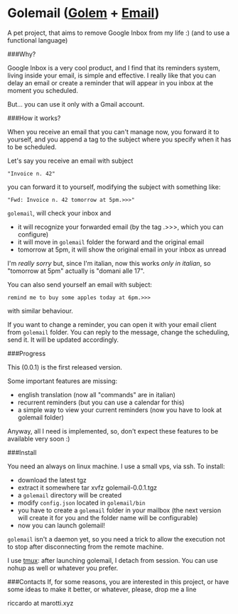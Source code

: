 # Golemail ([Golem](https://en.wikipedia.org/wiki/Golem) + [Email](https://en.wikipedia.org/wiki/Email)) #

A pet project, that aims to remove Google Inbox from my life :) (and to use a functional language)

###Why?

Google Inbox is a very cool product, and I find that its reminders system, living inside your email, is simple and effective.
I really like that you can delay an email or create a reminder that will appear in you inbox at the moment you scheduled.

But... you can use it only with a Gmail account.


###How it works?

When you receive an email that you can't manage now, you forward it to yourself, and you append a tag to the subject where you specify when it has to be scheduled.

Let's say you receive an email with subject

    "Invoice n. 42"

you can forward it to yourself, modifying the subject with something like:

    "Fwd: Invoice n. 42 tomorrow at 5pm.>>>"

`golemail`, will check your inbox and

- it will recognize your forwarded email (by the tag .>>>, which you can configure)
- it will move in `golemail` folder the forward and the original email
- tomorrow at 5pm, it will show the original email in your inbox as unread

I'm *really sorry* but, since I'm italian, now this works *only in italian*, so "tomorrow at 5pm" actually is "domani alle 17".

You can also send yourself an email with subject:

    remind me to buy some apples today at 6pm.>>>

with similar behaviour.

If you want to change a reminder, you can open it with your email client from `golemail` folder. You can reply to the message, change the scheduling, send it. It will be updated accordingly.


###Progress

This (0.0.1) is the first released version.

Some important features are missing:
- english translation (now all "commands" are in italian)
- recurrent reminders (but you can use a calendar for this)
- a simple way to view your current reminders (now you have to look at golemail folder)

Anyway, all I need is implemented, so, don't expect these features to be available very soon :)


###Install

You need an always on linux machine. I use a small vps, via ssh.
To install:

- download the latest tgz
- extract it somewhere
    tar xvfz golemail-0.0.1.tgz
- a `golemail` directory will be created
- modify `config.json` located in `golemail/bin`
- you have to create a `golemail` folder in your mailbox (the next version will create it for you and the folder name will be configurable)
- now you can launch golemail!

`golemail` isn't a daemon yet, so you need a trick to allow the execution not to stop after disconnecting from the remote machine.

I use [tmux](https://tmux.github.io/): after launching golemail, I detach from session.
You can use nohup as well or whatever you prefer.


###Contacts
If, for some reasons, you are interested in this project, or have some ideas to make it better, or whatever, please, drop me a line

riccardo at marotti.xyz
